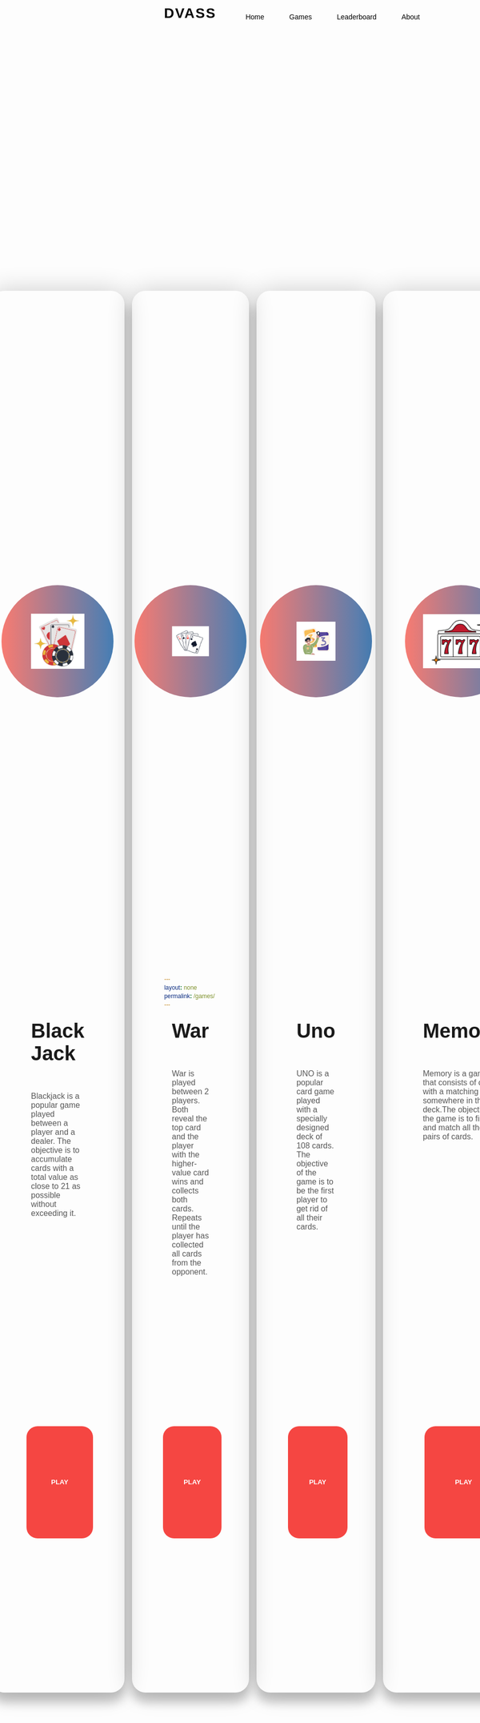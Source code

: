 ```yaml
---
layout: none
permalink: /games/
---
```


<html>
<div>
    <header>
        <a href="{{ site.baseurl }}/index" class="logo">DVASS</a>
        <ul>
            <li><a href="{{ site.baseurl }}/index">Home</a></li>
            <li><a href="{{ site.baseurl }}/games">Games</a></li>
            <li><a href="{{ site.baseurl }}/leaderboard">Leaderboard</a></li>
            <li><a href="{{ site.baseurl }}/about">About</a></li>
        </ul>
    </header>
</div>
<body>
    <div class="container">
        <div class="card">
                <div class="game">
                    <div class="circle"></div>
                    <img src="https://github.com/SRIHITAKOTT1213/DVASS/blob/master/images/blackjack.png?raw=true" alt="bj">
                </div>
                <div class="info">
                    <h1 class="title">Black Jack</h1>
                    <h3>Blackjack is a popular game played between a player and a dealer. The objective is to accumulate cards with a total value as close to 21 as possible without exceeding it. </h3>
                    <br><br>
                    <div class="play">
                        <a href="{{ site.baseurl }}/blackjack"><button>PLAY</button></a>
                    </div>
                </div>
        </div> 
        <div class="card">
                <div class="game">
                    <div class="circle"></div>
                    <img src="https://github.com/SRIHITAKOTT1213/DVASS/blob/master/images/war.png?raw=true" alt="war">
                </div>
                <div class="info">
                    <h1 class="title">War</h1>
                    <h3>War is played between 2 players. Both reveal the top card and the player with the higher-value card wins and collects both cards. Repeats until the player has collected all  cards from the opponent.</h3>
                    <br><br>
                    <div class="play">
                        <a href="{{ site.baseurl }}/war"><button>PLAY</button></a>
                    </div>
                </div>
        </div> 
        <div class="card">
                <div class="game">
                    <div class="circle"></div>
                    <img src="https://github.com/SRIHITAKOTT1213/DVASS/blob/master/images/uno.png?raw=true" alt="uno">
                </div>
                <div class="info">
                    <h1 class="title">Uno</h1>
                    <h3>UNO is a popular card game played with a specially designed deck of 108 cards. The objective of the game is to be the first player to get rid of all their cards.</h3>
                    <br><br>
                    <div class="play">
                        <a href="{{ site.baseurl }}/uno"><button>PLAY</button></a>
                    </div>
                </div>
        </div> 
        <div class="card">
                <div class="game">
                    <div class="circle"></div>
                    <img src="https://github.com/SRIHITAKOTT1213/DVASS/blob/master/images/memory.png?raw=true" alt="memory">
                </div>
                <div class="info">
                    <h1 class="title">Memory</h1>
                    <h3>Memory is a game that consists of cards with a matching pair somewhere in the deck.The objective of the game is to find and match all the pairs of cards.</h3>
                    <br><br>
                    <div class="play">
                        <a href="{{ site.baseurl }}/memorygame"><button>PLAY</button></a>
                    </div>
                </div>
        </div>
    </div>
</body>
</html>


<style>
    * {
        margin: 0;
        padding: 0;
        box-sizing: border-box;
        font-family: 'Poppins', sans-serif;
    }

    header 
    {
        position: absolute;
        top: 0;
        left: 0;
        width: 100%;
        padding: 30px 100px;
        display: flex;
        justify-content: space-between;
        align-items: center;
        z-index: 10000;
    }

    header .logo
    {
        color: black;
        font-weight: 700;
        text-decoration: none;
        font-size: 2em;
        text-transform: uppercase;
        letter-spacing: 2px;
    }

    header ul 
    {
        display: flex;
        justify-content: center;
        align-items: center;
    }

    header ul li
    {
        list-style: none;
        margin-left: 20px;
    }

    header ul li a
    {
        text-decoration: none;
        padding: 6px 15px;
        color: black;
        border-radius: 20px; 
    }

    header ul li a:hover
    {
        background: #f54642;
        color: #fff;
    }

    body {
        font-family: "Poppins", sans-serif;
        min-height: 100vh;
        display: flex;
        align-items: center;
        justify-content: center;
        perspective: 1250px;
    }

    .container {
        width: 50%;
        display: flex;
        justify-content: center;
        align-items: center;
        gap: 15px;
    }

    .card {
        transform-style: preserve-3d;
        transition: all 0.5s ease;
        min-height: 70vh;
        width: 26rem;
        height: 50rem;
        box-shadow: 0 20px 20px rgba(0,0,0,0.2), 0px 0px 50px rgba(0,0,0,0.2);
        border-radius: 27px;
        padding: 0rem 5rem;
        position: relative;
    }

    .game {
        min-height: 35vh;
        display: flex;
        align-items: center;
        justify-content: center;
    }

    .game img {
        width: 20rem;
        z-index: 2;
        transition: all 0.75s ease-out;
    }

    .circle {
        width: 14rem;
        height: 14rem;
        background: linear-gradient(
            to right,
            rgba(245,79,66,0.75),
            rgba(8,83,156,0.75)
        );
        position: absolute;
        border-radius: 50%;
        z-index 1;
    }

    .info h1{
        font-size: 2.5rem;
        transition: all 0.75s ease-out;
    }

    .info h3{
        font-size: 1rem;
        padding: 2rem 0rem;
        color:#585858;
        font-weight: lighter;
        transition: all 0.75s ease-out;
    }

    .play {
        margin-top: 5rem;    
        margin-bottom: 2rem;     
        transition: all 0.75s ease-out;
        justify-content:center;
        text-align:center;
    }

    .play button {
        width: 50%;
        height: 8%;
        padding-bottom: 2px;
        background: #f54642;
        border: none;
        color: white;
        cursor: pointer;
        border-radius: 22px;
        font-weight: bolder;
        position: absolute;
        top: 85%;
        bottom: 15%;
        left: 5%;
        right: 2%;
        margin:auto;
    }

    .play button a
    {
        text-decoration: none;
        color: #ffffff;
    }

</style>

<script>
    const card = document.querySelector(".card");
    const container = document.querySelector(".container");

    const title = document.querySelector('.title');
    const game = document.querySelector('.game img');
    const play = document.querySelector('.play button');
    const info = document.querySelector('.info h3');

    container.addEventListener("mousemove", (e) => { //everytime there is mouse movement over container, animation will run 
        let xAxis = (window.innerWidth / 2 - e.pageX / 25);
        let yAxis = (window.innerHeight / 2 - e.pageY / 25);
        card.style.transform = `rotateY(%{xAxis}deg) rotateX(%{yAxis}deg)`;
    });

    // animate in
    container.addEventListener("mouseenter", (e) => {
        card.style.transition = "none";
        title.style.transform = "translateZ(150px)";
    });

    //animate out
    container.addEventListener('mouseleave', (e) => {
        card.style.transition = "all 0.5s ease";
        card.style.transform = `rotateY(0deg) rotateX(0deg)`;
        title.style.transform = "translateZ(150px)";
    });
</script>
